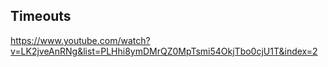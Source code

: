 ## Timeouts

https://www.youtube.com/watch?v=LK2jveAnRNg&list=PLHhi8ymDMrQZ0MpTsmi54OkjTbo0cjU1T&index=2
